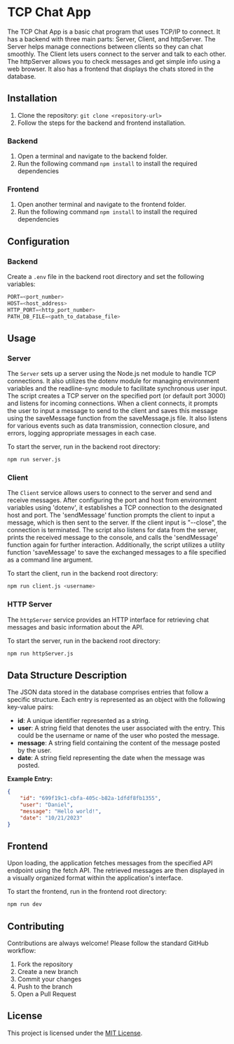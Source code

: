 # TCP Chat App

The TCP Chat App is a basic chat program that uses TCP/IP to connect. It has a backend with three main parts: Server, Client, and httpServer. The Server helps manage connections between clients so they can chat smoothly. The Client lets users connect to the server and talk to each other. The httpServer allows you to check messages and get simple info using a web browser. It also has a frontend that displays the chats stored in the database. 


## Installation

1. Clone the repository: `git clone <repository-url>`
2. Follow the steps for the backend and frontend installation. 


### Backend

1. Open a terminal and navigate to the backend folder.
2. Run the following command `npm install` to install the required dependencies


### Frontend

1. Open another terminal and navigate to the frontend folder.
2. Run the following command `npm install` to install the required dependencies


## Configuration

### Backend

Create a `.env` file in the backend root directory and set the following variables:

```javascript
PORT=<port_number>
HOST=<host_address>
HTTP_PORT=<http_port_number>
PATH_DB_FILE=<path_to_database_file>
```

## Usage

### Server

The `Server` sets up a server using the Node.js net module to handle TCP connections. It also utilizes the dotenv module for managing environment variables and the readline-sync module to facilitate synchronous user input. The script creates a TCP server on the specified port (or default port 3000) and listens for incoming connections. When a client connects, it prompts the user to input a message to send to the client and saves this message using the saveMessage function from the saveMessage.js file. It also listens for various events such as data transmission, connection closure, and errors, logging appropriate messages in each case.

To start the server, run in the backend root directory:

```bash
npm run server.js
```

### Client

The `Client` service allows users to connect to the server and send and receive messages. After configuring the port and host from environment variables using 'dotenv', it establishes a TCP connection to the designated host and port. The 'sendMessage' function prompts the client to input a message, which is then sent to the server. If the client input is "--close", the connection is terminated. The script also listens for data from the server, prints the received message to the console, and calls the 'sendMessage' function again for further interaction. Additionally, the script utilizes a utility function 'saveMessage' to save the exchanged messages to a file specified as a command line argument.

To start the client, run in the backend root directory:

```bash
npm run client.js <username>
```

### HTTP Server

The `httpServer` service provides an HTTP interface for retrieving chat messages and basic information about the API.

To start the server, run in the backend root directory:

```bash
npm run httpServer.js
```

## Data Structure Description

The JSON data stored in the database comprises entries that follow a specific structure. Each entry is represented as an object with the following key-value pairs:

- **id**: A unique identifier represented as a string. 
- **user**: A string field that denotes the user associated with the entry. This could be the username or name of the user who posted the message.
- **message**: A string field containing the content of the message posted by the user.
- **date**: A string field representing the date when the message was posted. 

**Example Entry:**
```json
{
    "id": "699f19c1-cbfa-405c-b82a-1dfdf8fb1355",
    "user": "Daniel",
    "message": "Hello world!",
    "date": "10/21/2023"
}
```


## Frontend

Upon loading, the application fetches messages from the specified API endpoint using the fetch API. The retrieved messages are then displayed in a visually organized format within the application's interface. 

To start the frontend, run in the frontend root directory:

```bash
npm run dev
```

## Contributing

Contributions are always welcome! Please follow the standard GitHub workflow:

1. Fork the repository
2. Create a new branch
3. Commit your changes
4. Push to the branch
5. Open a Pull Request

## License

This project is licensed under the [MIT License](LICENSE).